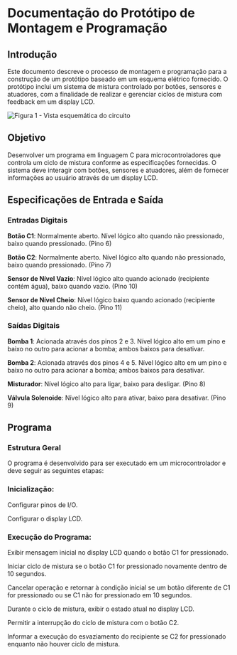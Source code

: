 # Documentação do Protótipo de Montagem e Programação
## Introdução
Este documento descreve o processo de montagem e programação para a construção de um protótipo baseado em um esquema elétrico fornecido. O protótipo inclui um sistema de mistura controlado por botões, sensores e atuadores, com a finalidade de realizar e gerenciar ciclos de mistura com feedback em um display LCD.

![Figura 1 - Vista esquemática do circuito](vista%esquematica.png)


## Objetivo
Desenvolver um programa em linguagem C para microcontroladores que controla um ciclo de mistura conforme as especificações fornecidas. O sistema deve interagir com botões, sensores e atuadores, além de fornecer informações ao usuário através de um display LCD.

## Especificações de Entrada e Saída
### Entradas Digitais
**Botão C1**: Normalmente aberto. Nível lógico alto quando não pressionado, baixo quando pressionado. (Pino 6)

**Botão C2**: Normalmente aberto. Nível lógico alto quando não pressionado, baixo quando pressionado. (Pino 7)

**Sensor de Nível Vazio**: Nível lógico alto quando acionado (recipiente contém água), baixo quando vazio. (Pino 10)

**Sensor de Nível Cheio**: Nível lógico baixo quando acionado (recipiente cheio), alto quando não cheio. (Pino 11)

### Saídas Digitais
**Bomba 1**: Acionada através dos pinos 2 e 3. Nível lógico alto em um pino e baixo no outro para acionar a bomba; ambos baixos para desativar.

**Bomba 2**: Acionada através dos pinos 4 e 5. Nível lógico alto em um pino e baixo no outro para acionar a bomba; ambos baixos para desativar.

**Misturador**: Nível lógico alto para ligar, baixo para desligar. (Pino 8)

**Válvula Solenoide**: Nível lógico alto para ativar, baixo para desativar. (Pino 9)

## Programa
### Estrutura Geral
O programa é desenvolvido para ser executado em um microcontrolador e deve seguir as seguintes etapas:

### Inicialização:

Configurar pinos de I/O.

Configurar o display LCD.

### Execução do Programa:

Exibir mensagem inicial no display LCD quando o botão C1 for pressionado.

Iniciar ciclo de mistura se o botão C1 for pressionado novamente dentro de 10 segundos.

Cancelar operação e retornar à condição inicial se um botão diferente de C1 for pressionado ou se C1 não for pressionado em 10 segundos.

Durante o ciclo de mistura, exibir o estado atual no display LCD.

Permitir a interrupção do ciclo de mistura com o botão C2.

Informar a execução do esvaziamento do recipiente se C2 for pressionado enquanto não houver ciclo de mistura.
